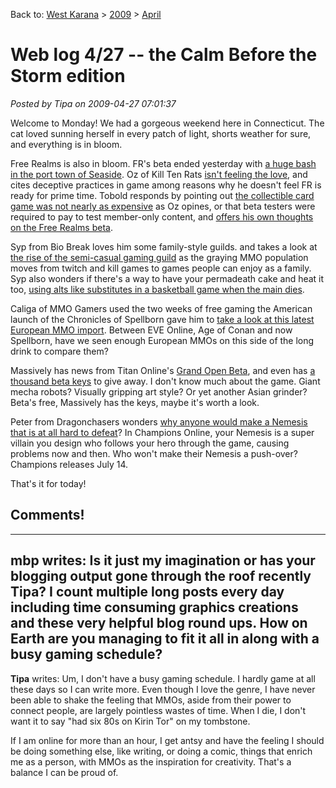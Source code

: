 Back to: [West Karana](/posts/westkarana.md) > [2009](/posts/2009/westkarana.md) > [April](./westkarana.md)
# Web log 4/27 -- the Calm Before the Storm edition

*Posted by Tipa on 2009-04-27 07:01:37*

Welcome to Monday! We had a gorgeous weekend here in Connecticut. The cat loved sunning herself in every patch of light, shorts weather for sure, and everything is in bloom.

Free Realms is also in bloom. FR's beta ended yesterday with [a huge bash in the port town of Seaside](http://www.cedarstreet.net/2009/04/free-realms-live-on-tuesday.html). Oz of Kill Ten Rats [isn't feeling the love](http://www.killtenrats.com/2009/04/26/oz-does-free-realms-beta/), and cites deceptive practices in game among reasons why he doesn't feel FR is ready for prime time. Tobold responds by pointing out [the collectible card game was not nearly as expensive](http://tobolds.blogspot.com/2009/04/free-realms-trading-card-game-costs.html) as Oz opines, or that beta testers were required to pay to test member-only content, and [offers his own thoughts on the Free Realms beta](http://tobolds.blogspot.com/2009/04/free-realms-beta-preview.html). 

Syp from Bio Break loves him some family-style guilds. and takes a look at [the rise of the semi-casual gaming guild](http://biobreak.wordpress.com/2009/04/26/gaming-with-kids/) as the graying MMO population moves from twitch and kill games to games people can enjoy as a family. Syp also wonders if there's a way to have your permadeath cake and heat it too, [using alts like substitutes in a basketball game when the main dies](http://biobreak.wordpress.com/2009/04/25/alts-semi-permadeath-interesting-idea/).

Caliga of MMO Gamers used the two weeks of free gaming the American launch of the Chronicles of Spellborn gave him to [take a look at this latest European MMO import](http://mmogamers.freeblogit.com/2009/04/26/the-chronicles-of-spellborn-first-look/). Between EVE Online, Age of Conan and now Spellborn, have we seen enough European MMOs on this side of the long drink to compare them?

Massively has news from Titan Online's [Grand Open Beta](http://www.massively.com/2009/04/25/titan-online-going-to-grand-open-beta/), and even has [a thousand beta keys](http://www.massively.com/2009/04/27/massively-giveaway-titan-online-beta-keys-and-special-items/) to give away. I don't know much about the game. Giant mecha robots? Visually gripping art style? Or yet another Asian grinder? Beta's free, Massively has the keys, maybe it's worth a look.

Peter from Dragonchasers wonders [why anyone would make a Nemesis that is at all hard to defeat](http://dragonchasers.com/2009/04/25/champions-online-the-nemesis/)? In Champions Online, your Nemesis is a super villain you design who follows your hero through the game, causing problems now and then. Who won't make their Nemesis a push-over? Champions releases July 14.

That's it for today!

## Comments!
---
**mbp** writes: Is it just my imagination or has your blogging output gone through the roof recently Tipa? I count multiple long posts every day including time consuming graphics creations and these very helpful blog round ups. How on Earth are you managing to fit it all in along with a busy gaming schedule?
---
**Tipa** writes: Um, I don't have a busy gaming schedule. I hardly game at all these days so I can write more. Even though I love the genre, I have never been able to shake the feeling that MMOs, aside from their power to connect people, are largely pointless wastes of time. When I die, I don't want it to say "had six 80s on Kirin Tor" on my tombstone.

If I am online for more than an hour, I get antsy and have the feeling I should be doing something else, like writing, or doing a comic, things that enrich me as a person, with MMOs as the inspiration for creativity. That's a balance I can be proud of.
